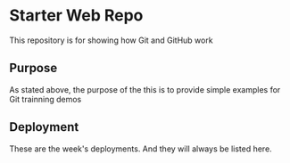 # Starter Web Repo

This repository is for showing how Git and GitHub work

## Purpose

As stated above, the purpose of the this is to provide simple examples for Git trainning demos


## Deployment
These are the week's deployments. And they will always be listed here.